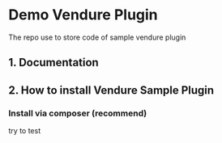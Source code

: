# Demo Vendure Plugin

The repo use to store code of sample vendure plugin

## 1. Documentation

## 2. How to install Vendure Sample Plugin

### Install via composer (recommend)

try to test
